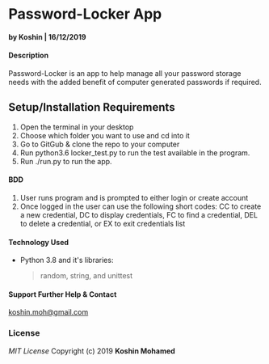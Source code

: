 # Password-Locker App 
#### by Koshin | 16/12/2019

#### Description
Password-Locker is an app to help manage all your password storage needs with the added benefit of  computer generated passwords if required.

## Setup/Installation Requirements
1. Open the terminal in your desktop
2. Choose which folder you want to use and cd into it
3. Go to GitGub & clone the repo to your computer
4. Run python3.6 locker_test.py to run the test available in the program.
5. Run ./run.py to run the app.

#### BDD
1. User runs program and is prompted to either login or create account
2. Once logged in the user can use the following short codes: CC to create a new credential, DC to display credentials, FC to find a credential, DEL to delete a credential, or EX to exit credentials list

#### Technology Used
- Python 3.8 and it's libraries:
  >random,
  >string, and
  >unittest

#### Support Further Help & Contact
koshin.moh@gmail.com

### License
*MIT License*
Copyright (c) 2019 **Koshin Mohamed**